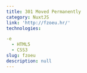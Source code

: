 ```yaml
---
title: 301 Moved Permanently
category: NuxtJS
link: 'http://fzoeu.hr/'
technologies:

-e 
  - HTML5
  - CSS3
slug: fzoeu
description: null
---
```

